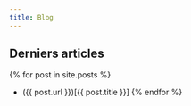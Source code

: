 ```yaml
---
title: Blog
---
```


## Derniers articles

{% for post in site.posts %}
* ({{ post.url }})[{{ post.title }}]
{% endfor %}

